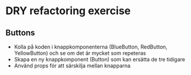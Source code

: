 # DRY refactoring exercise

## Buttons

- Kolla på koden i knappkomponenterna (BlueButton, RedButton, YellowButton) och se om det är mycket som repeteras
- Skapa en ny knappkomponent (Button) som kan ersätta de tre tidigare
- Använd props för att särskilja mellan knapparna